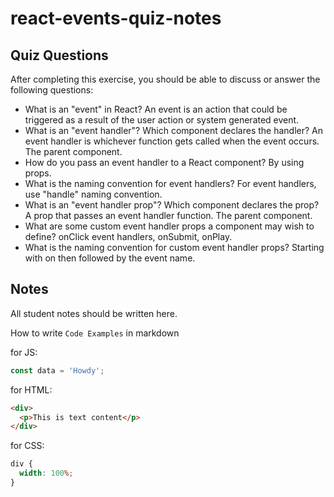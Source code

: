 # react-events-quiz-notes

## Quiz Questions

After completing this exercise, you should be able to discuss or answer the following questions:

- What is an "event" in React?
  An event is an action that could be triggered as a result of the user action or system generated event.
- What is an "event handler"? Which component declares the handler?
  An event handler is whichever function gets called when the event occurs. The parent component.
- How do you pass an event handler to a React component?
  By using props.
- What is the naming convention for event handlers?
  For event handlers, use "handle" naming convention.
- What is an "event handler prop"? Which component declares the prop?
  A prop that passes an event handler function. The parent component.
- What are some custom event handler props a component may wish to define?
  onClick event handlers, onSubmit, onPlay.
- What is the naming convention for custom event handler props?
  Starting with on then followed by the event name.

## Notes

All student notes should be written here.

How to write `Code Examples` in markdown

for JS:

```javascript
const data = 'Howdy';
```

for HTML:

```html
<div>
  <p>This is text content</p>
</div>
```

for CSS:

```css
div {
  width: 100%;
}
```
